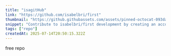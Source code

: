 ```yaml
---
title: "isagitHub"
link: "https://github.com/isabelbri/first"
thumbnail: "https://github.githubassets.com/assets/pinned-octocat-093da3e6fa40.svg"
snippet: "Contribute to isabelbri/first development by creating an account on GitHub."
tags: ["repo"]
createdAt: 2025-07-14T20:50:15.322Z
---
```

free repo
